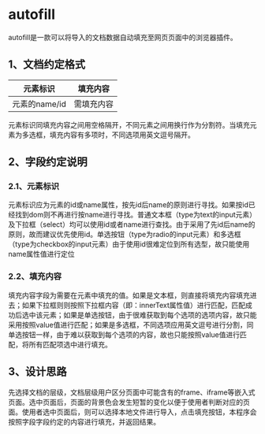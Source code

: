 # autofill
​		autofill是一款可以将导入的文档数据自动填充至网页页面中的浏览器插件。

## 1、文档约定格式

|   元素标识    |  填充内容  |
| :-----------: | :--------: |
| 元素的name/id | 需填充内容 |

​		元素标识同填充内容之间用空格隔开，不同元素之间用换行作为分割符。当填充元素为多选框，填充内容有多项时，不同选项用英文逗号隔开。

## 2、字段约定说明

### 2.1、元素标识

​		元素标识应为元素的id或name属性，按先id后name的原则进行寻找。如果按id已经找到dom则不再进行按name进行寻找。普通文本框（type为text的input元素）及下拉框（select）均可以使用id或者name进行查找。由于采用了先id后name的原则，故而建议优先使用id。单选按钮（type为radio的input元素）和多选框（type为checkbox的input元素）由于使用id很难定位到所有选型，故只能使用name属性值进行定位

### 2.2、填充内容

​		填充内容字段为需要在元素中填充的值。如果是文本框，则直接将填充内容填充进去；如果下拉框则则按照下拉框内容（即：innerText属性值）进行匹配，匹配成功后选中该元素；如果是单选按钮，由于很难获取到每个选项的选项内容，故只能采用按照value值进行匹配；如果是多选框，不同选项应用英文逗号进行分割，同单选按钮一样，由于难以获取到每个选项的内容，故也只能按照value值进行匹配，将所有匹配项选中进行填充。

## 3、设计思路

​		先选择文档的层级，文档层级用户区分页面中可能含有的frame、iframe等嵌入式页面。选中页面后，页面的背景色会发生短暂的变化以便于使用者判断对应的页面。使用者选中页面后，则可以选择本地文件进行导入，点击填充按钮，本程序会按照字段字段约定的内容进行填充，并返回结果。